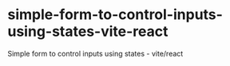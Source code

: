 # simple-form-to-control-inputs-using-states-vite-react
Simple form to control inputs using states - vite/react
